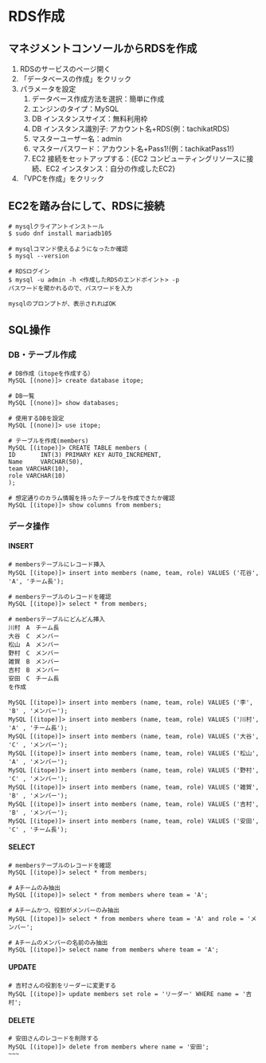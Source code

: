# RDS作成
## マネジメントコンソールからRDSを作成
1. RDSのサービスのページ開く
1. 「データベースの作成」をクリック
1. パラメータを設定
    1. データベース作成方法を選択：簡単に作成
    1. エンジンのタイプ：MySQL
    1. DB インスタンスサイズ：無料利用枠
    1. DB インスタンス識別子: アカウント名+RDS(例：tachikatRDS)
    1. マスターユーザー名：admin
    1. マスターパスワード：アカウント名+Pass1!(例：tachikatPass1!)
    1. EC2 接続をセットアップする：{EC2 コンピューティングリソースに接続、EC2 インスタンス：自分の作成したEC2}
1. 「VPCを作成」をクリック

## EC2を踏み台にして、RDSに接続
~~~
# mysqlクライアントインストール
$ sudo dnf install mariadb105

# mysqlコマンド使えるようになったか確認
$ mysql --version

# RDSログイン
$ mysql -u admin -h <作成したRDSのエンドポイント> -p
パスワードを聞かれるので、パスワードを入力

mysqlのプロンプトが、表示されればOK
~~~

## SQL操作
### DB・テーブル作成
~~~
# DB作成（itopeを作成する）
MySQL [(none)]> create database itope;

# DB一覧
MySQL [(none)]> show databases;

# 使用するDBを設定
MySQL [(none)]> use itope;

# テーブルを作成(members)
MySQL [(itope)]> CREATE TABLE members (
ID       INT(3) PRIMARY KEY AUTO_INCREMENT,
Name     VARCHAR(50),
team VARCHAR(10),
role VARCHAR(10)
);

# 想定通りのカラム情報を持ったテーブルを作成できたか確認
MySQL [(itope)]> show columns from members;
~~~

### データ操作
#### INSERT
~~~
# membersテーブルにレコード挿入
MySQL [(itope)]> insert into members (name, team, role) VALUES ('花谷', 'A', 'チーム長');

# membersテーブルのレコードを確認
MySQL [(itope)]> select * from members;

# membersテーブルにどんどん挿入
川村　A　チーム長
大谷　C　メンバー
松山　A　メンバー
野村　C　メンバー
雑賀　B　メンバー
吉村　B　メンバー
安田　C　チーム長
を作成

MySQL [(itope)]> insert into members (name, team, role) VALUES ('李', 'B' , 'メンバー');
MySQL [(itope)]> insert into members (name, team, role) VALUES ('川村', 'A' , 'チーム長');
MySQL [(itope)]> insert into members (name, team, role) VALUES ('大谷', 'C' , 'メンバー');
MySQL [(itope)]> insert into members (name, team, role) VALUES ('松山', 'A' , 'メンバー');
MySQL [(itope)]> insert into members (name, team, role) VALUES ('野村', 'C' , 'メンバー');
MySQL [(itope)]> insert into members (name, team, role) VALUES ('雑賀', 'B' , 'メンバー');
MySQL [(itope)]> insert into members (name, team, role) VALUES ('吉村', 'B' , 'メンバー');
MySQL [(itope)]> insert into members (name, team, role) VALUES ('安田', 'C' , 'チーム長');

~~~

#### SELECT
~~~
# membersテーブルのレコードを確認
MySQL [(itope)]> select * from members;

# Aチームのみ抽出
MySQL [(itope)]> select * from members where team = 'A';

# Aチームかつ、役割がメンバーのみ抽出
MySQL [(itope)]> select * from members where team = 'A' and role = 'メンバー';

# Aチームのメンバーの名前のみ抽出
MySQL [(itope)]> select name from members where team = 'A';
~~~

#### UPDATE
~~~
# 吉村さんの役割をリーダーに変更する
MySQL [(itope)]> update members set role = 'リーダー' WHERE name = '吉村';
~~~

#### DELETE
~~~~
# 安田さんのレコードを削除する
MySQL [(itope)]> delete from members where name = '安田';
~~~